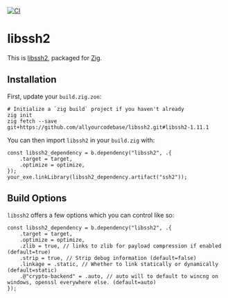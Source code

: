 [![CI](https://github.com/allyourcodebase/libssh2/actions/workflows/ci.yaml/badge.svg)](https://github.com/allyourcodebase/libssh2/actions)

# libssh2

This is [libssh2](https://github.com/libssh2/libssh2), packaged for [Zig](https://ziglang.org/).

## Installation

First, update your `build.zig.zon`:

```
# Initialize a `zig build` project if you haven't already
zig init
zig fetch --save git+https://github.com/allyourcodebase/libssh2.git#libssh2-1.11.1
```

You can then import `libssh2` in your `build.zig` with:

```zig
const libssh2_dependency = b.dependency("libssh2", .{
    .target = target,
    .optimize = optimize,
});
your_exe.linkLibrary(libssh2_dependency.artifact("ssh2"));
```

## Build Options

`libssh2` offers a few options which you can control like so:

```zig
const libssh2_dependency = b.dependency("libssh2", .{
    .target = target,
    .optimize = optimize,
    .zlib = true, // links to zlib for payload compression if enabled (default=true)
    .strip = true, // Strip debug information (default=false)
    .linkage = .static, // Whether to link statically or dynamically (default=static)
    .@"crypto-backend" = .auto, // auto will to default to wincng on windows, openssl everywhere else. (default=auto)
});
```

```

```

